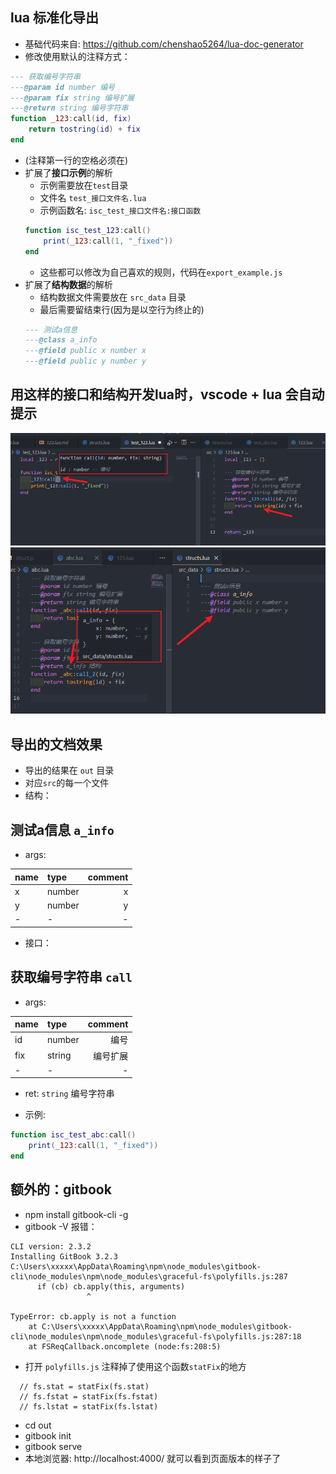 ## lua 标准化导出
- 基础代码来自: https://github.com/chenshao5264/lua-doc-generator
- 修改使用默认的注释方式：
``` lua
--- 获取编号字符串
---@param id number 编号
---@param fix string 编号扩展
---@return string 编号字符串
function _123:call(id, fix)
    return tostring(id) + fix
end
```
- (注释第一行的空格必须在)
- 扩展了**接口示例**的解析
    - 示例需要放在`test`目录
    - 文件名 `test_接口文件名.lua`
    - 示例函数名: `isc_test_接口文件名:接口函数`
    ``` lua
    function isc_test_123:call()
        print(_123:call(1, "_fixed"))
    end
    ```
    - 这些都可以修改为自己喜欢的规则，代码在`export_example.js`
- 扩展了**结构数据**的解析
    - 结构数据文件需要放在 `src_data` 目录
    - 最后需要留结束行(因为是以空行为终止的)
    ``` lua
    --- 测试a信息
    ---@class a_info
    ---@field public x number x
    ---@field public y number y
    ```
## 用这样的接口和结构开发lua时，vscode + lua 会自动提示
![](https://github.com/kinly/lua_doc_export/blob/master/readme_image/lua%E6%B3%A8%E9%87%8A.png)
![](https://github.com/kinly/lua_doc_export/blob/master/readme_image/struct%E6%B3%A8%E9%87%8A.png)

## 导出的文档效果
- 导出的结果在 `out` 目录
- 对应`src`的每一个文件
- 结构：
## 测试a信息 `a_info`

- args:

|name|type|comment|
|:--|:--|--:|
|x|number|x|
|y|number|y|
|-|-|-|


- 接口：
## 获取编号字符串 `call`

- args:

|name|type|comment|
|:--|:--|--:|
|id|number|编号|
|fix|string|编号扩展|
|-|-|-|

- ret: `string` 编号字符串

- 示例:

``` lua
function isc_test_abc:call()
    print(_123:call(1, "_fixed"))
end
```

## 额外的：gitbook
- npm install gitbook-cli -g
- gitbook -V 报错：
```
CLI version: 2.3.2
Installing GitBook 3.2.3
C:\Users\xxxxx\AppData\Roaming\npm\node_modules\gitbook-cli\node_modules\npm\node_modules\graceful-fs\polyfills.js:287
      if (cb) cb.apply(this, arguments)
                 ^

TypeError: cb.apply is not a function
    at C:\Users\xxxxx\AppData\Roaming\npm\node_modules\gitbook-cli\node_modules\npm\node_modules\graceful-fs\polyfills.js:287:18
    at FSReqCallback.oncomplete (node:fs:208:5)
```
- 打开 `polyfills.js` 注释掉了使用这个函数`statFix`的地方
```
  // fs.stat = statFix(fs.stat)
  // fs.fstat = statFix(fs.fstat)
  // fs.lstat = statFix(fs.lstat)
```
- cd out
- gitbook init
- gitbook serve
- 本地浏览器: http://localhost:4000/ 就可以看到页面版本的样子了
